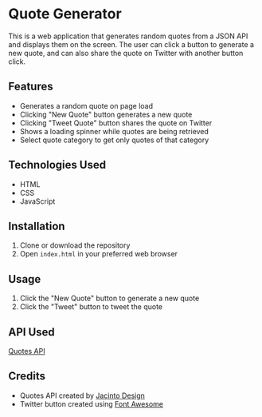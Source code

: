 # Quote Generator

This is a web application that generates random quotes from a JSON API and displays them on the screen. The user can click a button to generate a new quote, and can also share the quote on Twitter with another button click.

## Features

- Generates a random quote on page load
- Clicking "New Quote" button generates a new quote
- Clicking "Tweet Quote" button shares the quote on Twitter
- Shows a loading spinner while quotes are being retrieved
- Select quote category to get only quotes of that category

## Technologies Used

- HTML
- CSS
- JavaScript

## Installation

1. Clone or download the repository
2. Open `index.html` in your preferred web browser

## Usage

1. Click the "New Quote" button to generate a new quote
2. Click the "Tweet" button to tweet the quote

## API Used

[Quotes API](https://jacintodesign.github.io/quotes-api/data/quotes.json)

## Credits

- Quotes API created by [Jacinto Design](https://jacintodesign.github.io/quotes-api/)
- Twitter button created using [Font Awesome](https://fontawesome.com/)
